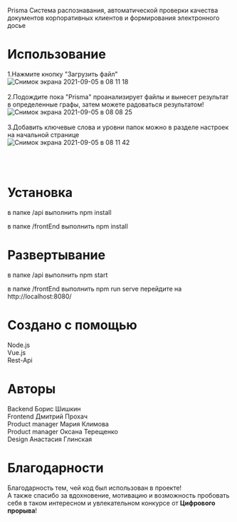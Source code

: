  Prisma
Система распознавания, автоматической проверки качества документов корпоративных клиентов и формирования электронного досье
# Использование
1.Нажмите кнопку "Загрузить файл"
<br>![Снимок экрана 2021-09-05 в 08 11 18](https://user-images.githubusercontent.com/75037261/132116102-dcd3dc06-05b9-461d-b9ce-56d92bebbec6.png)
<br><br>
2.Подождите пока "Prisma" проанализирует файлы и вынесет результат в определенные графы, затем можете радоваться результатом!
<br>![Снимок экрана 2021-09-05 в 08 08 25](https://user-images.githubusercontent.com/75037261/132116162-0fbfd93a-3cc5-4a56-a826-77b6ae0bdcc3.png)<br><br>
3.Добавить ключевые слова и уровни папок можно в разделе настроек на начальной странице
<br>![Снимок экрана 2021-09-05 в 08 11 42](https://user-images.githubusercontent.com/75037261/132116457-4116d937-0ec1-490d-9659-8983d4c5e122.png)

<br><br>
# Установка

в папке /api выполнить
    npm install
    
в папке /frontEnd выполнить
    npm install   
    
# Развертывание

в папке /api выполнить
    npm start
    
в папке /frontEnd выполнить
    npm run serve
перейдите на http://localhost:8080/

# Создано с помощью
Node.js <br>
Vue.js <br>
Rest-Api 
# Авторы
Backend Борис Шишкин<br>
Frontend Дмитрий Прохач<br>
Product manager Мария Климова<br>
Product manager Оксана Терещенко<br>
Design Анастасия Глинская
# Благодарности
Благодарность тем, чей код был использован в проекте!<br>
А также спасибо за вдохновение, мотивацию и возможность пробовать себя в таком интересном и увлекательном конкурсе от <b>Цифрового прорыва</b>!<br>
